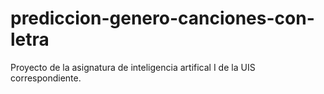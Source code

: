 # prediccion-genero-canciones-con-letra
Proyecto de la asignatura de inteligencia artifical I de la UIS correspondiente.
